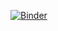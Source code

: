 [![Binder](https://mybinder.org/badge_logo.svg)](https://mybinder.org/v2/gh/tgrandjean/phenotypage/HEAD)
